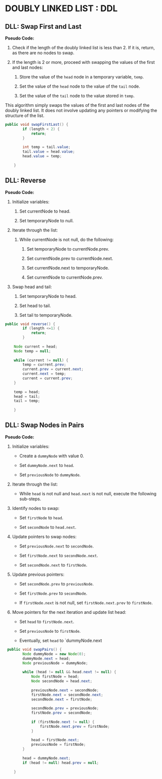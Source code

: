 # DOUBLY LINKED LIST : DDL



## DLL: Swap First and Last
**Pseudo Code:**  

1.  Check if the length of the doubly linked list is less than 2. If it is, return, as there are no nodes to swap.
    
2.  If the length is 2 or more, proceed with swapping the values of the first and last nodes:
    
    1.  Store the value of the  `head`  node in a temporary variable,  `temp`.
        
    2.  Set the value of the  `head`  node to the value of the  `tail`  node.
        
    3.  Set the value of the  `tail`  node to the value stored in  `temp`.
        

This algorithm simply swaps the values of the first and last nodes of the doubly linked list. It does not involve updating any pointers or modifying the structure of the list.

```java
public void swapFirstLast() {
        if (length < 2) {
            return;
        }
        
        int temp = tail.value;
        tail.value = head.value;
        head.value = temp;
        
    }
```

## DLL: Reverse

**Pseudo Code:**

1.  Initialize variables:
    
    1.  Set currentNode to head.
        
    2.  Set temporaryNode to null.
        
2.  Iterate through the list:
    
    1.  While currentNode is not null, do the following:
        
        1.  Set temporaryNode to currentNode.prev.
            
        2.  Set currentNode.prev to currentNode.next.
            
        3.  Set currentNode.next to temporaryNode.
            
        4.  Set currentNode to currentNode.prev.
            
3.  Swap head and tail:
    
    1.  Set temporaryNode to head.
        
    2.  Set head to tail.
        
    3.  Set tail to temporaryNode.

```java
public void reverse() {
        if (length <=1) {
            return;
        }
        
    Node current = head;
    Node temp = null;
    
    while (current != null) {
        temp = current.prev;
        current.prev = current.next;
        current.next = temp;
        current = current.prev;
    }
    
    temp = head;
    head = tail;
    tail = temp;
        
    }
```

## DLL: Swap Nodes in Pairs

**Pseudo Code:**  

1.  Initialize variables:
    
    -   Create a  `dummyNode`  with value 0.
        
    -   Set  `dummyNode.next`  to  `head`.
        
    -   Set  `previousNode`  to  `dummyNode`.
        
2.  Iterate through the list:
    
    -   While  `head`  is not null and  `head.next`  is not null, execute the following sub-steps.
        
3.  Identify nodes to swap:
    
    -   Set  `firstNode`  to  `head`.
        
    -   Set  `secondNode`  to  `head.next`.
        
4.  Update pointers to swap nodes:
    
    -   Set  `previousNode.next`  to  `secondNode`.
        
    -   Set  `firstNode.next`  to  `secondNode.next`.
        
    -   Set  `secondNode.next`  to  `firstNode`.
        
5.  Update previous pointers:
    
    -   Set  `secondNode.prev`  to  `previousNode`.
        
    -   Set  `firstNode.prev`  to  `secondNode`.
        
    -   If  `firstNode.next`  is not null, set  `firstNode.next.prev`  to  `firstNode`.
        
6.  Move pointers for the next iteration and update list head:
    
    -   Set  `head`  to  `firstNode.next`.
        
    -   Set  `previousNode`  to  `firstNode`.
        
    -   Eventually, set  `head`  to  `dummyNode.next

```java
 public void swapPairs() {
        Node dummyNode = new Node(0);
        dummyNode.next = head;
        Node previousNode = dummyNode;
        
        while (head != null && head.next != null) {
            Node firstNode = head;
            Node secondNode = head.next;
            
            previousNode.next = secondNode;
            firstNode.next = secondNode.next;
            secondNode.next = firstNode;
            
            secondNode.prev = previousNode;
            firstNode.prev = secondNode;
            
            if (firstNode.next != null) {
                firstNode.next.prev = firstNode;
            }
    
            head = firstNode.next;
            previousNode = firstNode;
        }
    
        head = dummyNode.next;
        if (head != null) head.prev = null;
        
    }
```
